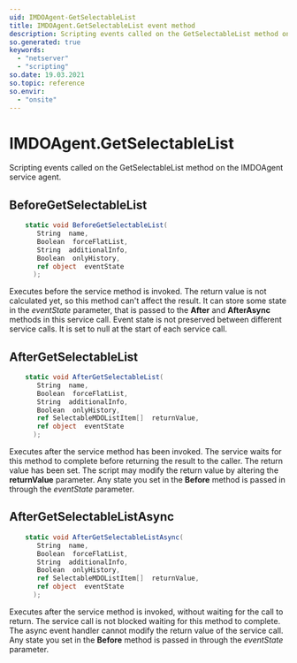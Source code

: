 ```yaml
---
uid: IMDOAgent-GetSelectableList
title: IMDOAgent.GetSelectableList event method
description: Scripting events called on the GetSelectableList method on the IMDOAgent service agent.
so.generated: true
keywords:
  - "netserver"
  - "scripting"
so.date: 19.03.2021
so.topic: reference
so.envir:
  - "onsite"
---
```

# IMDOAgent.GetSelectableList

Scripting events called on the <see cref='M:SuperOffice.CRM.Services.IMDOAgent.GetSelectableList'>GetSelectableList</see> method on the <see cref='IMDOAgent'>IMDOAgent</see>  service agent.

## BeforeGetSelectableList
```cs
    static void BeforeGetSelectableList(
       String  name,
       Boolean  forceFlatList,
       String  additionalInfo,
       Boolean  onlyHistory,
       ref object  eventState
      );
```
Executes before the service method is invoked.
The return value is not calculated yet, so this method can't affect the result.
It can store some state in the *eventState* parameter, that is passed to the **After** and **AfterAsync** methods in this service call.
Event state is not preserved between different service calls. It is set to null at the start of each service call.
## AfterGetSelectableList
```cs
    static void AfterGetSelectableList(
       String  name,
       Boolean  forceFlatList,
       String  additionalInfo,
       Boolean  onlyHistory,
       ref SelectableMDOListItem[]  returnValue,
       ref object  eventState
      );
```
Executes after the service method has been invoked. The service waits for this method to complete before returning the result to the caller.
The return value has been set. The script may modify the return value by altering the **returnValue** parameter.
Any state you set in the **Before** method is passed in through the *eventState* parameter.
## AfterGetSelectableListAsync
```cs
    static void AfterGetSelectableListAsync(
       String  name,
       Boolean  forceFlatList,
       String  additionalInfo,
       Boolean  onlyHistory,
       ref SelectableMDOListItem[]  returnValue,
       ref object  eventState
      );
```
Executes after the service method is invoked, without waiting for the call to return.
The service call is not blocked waiting for this method to complete.
The async event handler cannot modify the return value of the service call.
Any state you set in the **Before** method is passed in through the *eventState* parameter.

